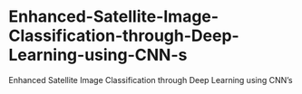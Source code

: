 # Enhanced-Satellite-Image-Classification-through-Deep-Learning-using-CNN-s
Enhanced Satellite Image Classification through Deep Learning using CNN’s
